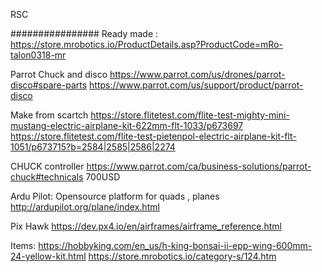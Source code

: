 RSC

################
Ready made :
https://store.mrobotics.io/ProductDetails.asp?ProductCode=mRo-talon0318-mr

Parrot Chuck and disco
https://www.parrot.com/us/drones/parrot-disco#spare-parts
https://www.parrot.com/us/support/product/parrot-disco

Make from scartch
https://store.flitetest.com/flite-test-mighty-mini-mustang-electric-airplane-kit-622mm-flt-1033/p673697
https://store.flitetest.com/flite-test-pietenpol-electric-airplane-kit-flt-1051/p673715?b=2584|2585|2586|2274


CHUCK controller
https://www.parrot.com/ca/business-solutions/parrot-chuck#technicals 700USD

Ardu Pilot: Opensource platform for quads , planes
http://ardupilot.org/plane/index.html

Pix Hawk
https://dev.px4.io/en/airframes/airframe_reference.html

Items:
https://hobbyking.com/en_us/h-king-bonsai-ii-epp-wing-600mm-24-yellow-kit.html
https://store.mrobotics.io/category-s/124.htm
